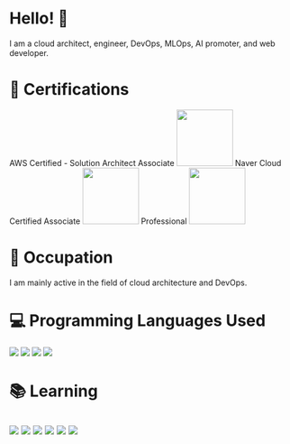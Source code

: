 # Hello! 👋
I am a cloud architect, engineer, DevOps, MLOps, AI promoter, and web developer.

# 🏅 Certifications
AWS Certified - Solution Architect Associate
<img src="https://images.credly.com/images/0e284c3f-5164-4b21-8660-0d84737941bc/image.png" width="100" height="100"/>
Naver Cloud Certified
Associate
<img src="https://edu.ncloud.com/public/img/associate.svg" width="100" height="100"/>
Professional
<img src="https://edu.ncloud.com/public/img/professional.svg" width="100" height="100"/>
# 💼 Occupation
I am mainly active in the field of cloud architecture and DevOps.

# 💻 Programming Languages Used
<img src="https://img.shields.io/badge/C-A8B9CC?style=for-the-badge&logo=c&logoColor=white"> <img src="https://img.shields.io/badge/Java-007396?style=for-the-badge&logo=java&logoColor=white"> <img src="https://img.shields.io/badge/C++-00599C?style=for-the-badge&logo=c%2B%2B&logoColor=white"> <img src="https://img.shields.io/badge/Naver%20Cloud-03C75A?style=for-the-badge&logo=naver&logoColor=white">
# 📚 Learning
<img src="https://img.shields.io/badge/Spring-6DB33F?style=for-the-badge&logo=Spring&logoColor=white"> <img src="https://img.shields.io/badge/PHP-777BB4?style=for-the-badge&logo=php&logoColor=white"> <img src="https://img.shields.io/badge/Web%20Development-000000?style=for-the-badge&logo=web&logoColor=white"> <img src="https://img.shields.io/badge/Ansible-EE0000?style=for-the-badge&logo=ansible&logoColor=white"> <img src="https://img.shields.io/badge/Terraform-7B42BC?style=for-the-badge&logo=terraform&logoColor=white"> <img src="https://img.shields.io/badge/AWS-232F3E?style=for-the-badge&logo=amazon-aws&logoColor=white">
---
<!--
**Tekk-97/Tekk-97** is a ✨ _special_ ✨ repository because its `README.md` (this file) appears on your GitHub profile.

Here are some ideas to get you started:

- 🔭 I’m currently working on ...
- 🌱 I’m currently learning ...
- 👯 I’m looking to collaborate on ...
- 🤔 I’m looking for help with ...
- 💬 Ask me about ...
- 📫 How to reach me: ...
- 😄 Pronouns: ...
- ⚡ Fun fact: ...
-->
